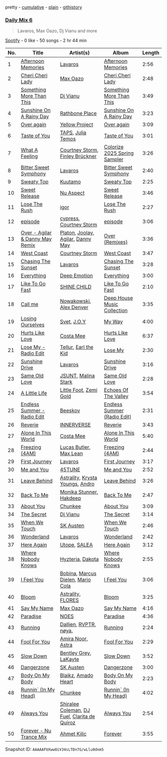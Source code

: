 pretty - [cumulative](/playlists/cumulative/37i9dQZF1E37DfB9BO9G7y.md) - [plain](/playlists/plain/37i9dQZF1E37DfB9BO9G7y) - [githistory](https://github.githistory.xyz/mdn522/spotify-playlist-archive/blob/main/playlists/plain/37i9dQZF1E37DfB9BO9G7y)

### [Daily Mix 6](https://open.spotify.com/playlist/37i9dQZF1E37DfB9BO9G7y)

> Lavaros, Max Oazo, Dj Vianu and more

[Spotify](https://open.spotify.com/user/spotify) - 0 like - 50 songs - 2 hr 44 min

| No. | Title | Artist(s) | Album | Length |
|---|---|---|---|---|
| 1 | [Afternoon Memories](https://open.spotify.com/track/54qecgMjEvAQm0NoShlxHc) | [Lavaros](https://open.spotify.com/artist/56QnFN63OBCffhsKBcm78z) | [Afternoon Memories](https://open.spotify.com/album/0Z0QbTPVBRGCuTLjPsxuJx) | 2:56 |
| 2 | [Cheri Cheri Lady](https://open.spotify.com/track/6dHGS1EnyJ0nXLkjjJNV2b) | [Max Oazo](https://open.spotify.com/artist/5uNCgXcFgj0OyipmIk8ZUi) | [Cheri Cheri Lady](https://open.spotify.com/album/7H5u1If8qjrfs4g90pMUpe) | 2:48 |
| 3 | [Something More Than This](https://open.spotify.com/track/0re77oDp0Uo09E3h9eOxPx) | [Dj Vianu](https://open.spotify.com/artist/20UG9RJ4pMncdPXRgA8mrl) | [Something More Than This](https://open.spotify.com/album/3Fqo69Uz40JIdKsPWHl1tn) | 3:49 |
| 4 | [Sunshine On A Rainy Day](https://open.spotify.com/track/7AF1QK0AM9lWEoTUeik0On) | [Rathbone Place](https://open.spotify.com/artist/6CF3f7dEQV2oNUEUzGQwO4) | [Sunshine On A Rainy Day](https://open.spotify.com/album/1mbufCZNXHrwTrFwzHMreZ) | 3:23 |
| 5 | [Over again](https://open.spotify.com/track/0ryCoXXhgFKkrMkp3O6nku) | [Yellow Project](https://open.spotify.com/artist/5aAeZGGoo3ApuwX5I8fQQh) | [Over again](https://open.spotify.com/album/6IIC2v44G3QCKaZrbZNzYY) | 3:09 |
| 6 | [Taste of You](https://open.spotify.com/track/3zRjYB4Nd0ou1Sy5xR5ZgV) | [TAPS](https://open.spotify.com/artist/5QrxDmLYwnp8YopBdNlwG3), [Julia Temos](https://open.spotify.com/artist/4sUiTGTyvwqW4SVx4urOac) | [Taste of You](https://open.spotify.com/album/2KSMy7VUfYyy7sGStP5hi4) | 3:01 |
| 7 | [What A Feeling](https://open.spotify.com/track/4MqY1JHLLfI0V62iZ3MDNa) | [Courtney Storm](https://open.spotify.com/artist/6zd0ClAbzCmZ9qReLzekUV), [Finley Brückner](https://open.spotify.com/artist/5uKGAkqfrnsEV2sgPYvlb0) | [Colorize 2025 Spring Sampler](https://open.spotify.com/album/76pZhLeFjeLzer3jAul94N) | 3:26 |
| 8 | [Bitter Sweet Symphony](https://open.spotify.com/track/7KAdFPQFcNVklfV8Ekt4GL) | [Lavaros](https://open.spotify.com/artist/56QnFN63OBCffhsKBcm78z) | [Bitter Sweet Symphony](https://open.spotify.com/album/2fO8PGb6h57rDMyY2a0pT4) | 2:40 |
| 9 | [Sweaty Top](https://open.spotify.com/track/4fHmOm6bSolB1WcEJYD4ts) | [Kuutamo](https://open.spotify.com/artist/2XfDnqF9Z9ex1g1O6Npng2) | [Sweaty Top](https://open.spotify.com/album/5V5q5hM1mUaNWPwDt5BC0o) | 2:25 |
| 10 | [Sweet Release](https://open.spotify.com/track/0C6Sbwuo42ebcvGWeWCSEq) | [Nu Aspect](https://open.spotify.com/artist/4NhRml5ZOfNaYJAHUE0XwT) | [Sweet Release](https://open.spotify.com/album/4zTXYBo17dUAANAVmiJLtO) | 3:46 |
| 11 | [Lose The Rush](https://open.spotify.com/track/4jbwk1LhDftoNyfQ4jMleD) | [igor](https://open.spotify.com/artist/0ZZqZzNAHlSXxffTnIxLFE) | [Lose The Rush](https://open.spotify.com/album/4rZScqYEi5T78BJT773qZB) | 2:27 |
| 12 | [episode](https://open.spotify.com/track/7nszldP9W5SgyjB71BAd1t) | [cypress](https://open.spotify.com/artist/79zVLUQbkjvJkseM6ftkaH), [Courtney Storm](https://open.spotify.com/artist/6zd0ClAbzCmZ9qReLzekUV) | [episode](https://open.spotify.com/album/5xPjOZ6Rj07uNYu93CTiQk) | 3:06 |
| 13 | [Over \- Agilar & Danny May Remix](https://open.spotify.com/track/13H0EAnJ7XKcFNQK4hpdxk) | [Platon](https://open.spotify.com/artist/1ThFfXSuqEg0SDhZNZMQoe), [Joolay](https://open.spotify.com/artist/130rCXd8ham6R69mepyJaH), [Agilar](https://open.spotify.com/artist/07e2YM51oc8m4NmWvQPK0t), [Danny May](https://open.spotify.com/artist/5q3YUXGmm2ew1YXvRxIFve) | [Over \(Remixes\)](https://open.spotify.com/album/5zsNGJ31jZ63CsMbEjUm1h) | 3:36 |
| 14 | [West Coast](https://open.spotify.com/track/5TYMfTsBChRmVRDPvjhWVQ) | [Courtney Storm](https://open.spotify.com/artist/6zd0ClAbzCmZ9qReLzekUV) | [West Coast](https://open.spotify.com/album/1rEpeW0OCizrTKAu4g0gYu) | 3:47 |
| 15 | [Chasing The Sunset](https://open.spotify.com/track/3JdJsTjgCZ2FsFahVbl2aF) | [Lavaros](https://open.spotify.com/artist/56QnFN63OBCffhsKBcm78z) | [Chasing The Sunset](https://open.spotify.com/album/1Suc6Nxi4TfG5NVR0wQZvQ) | 3:28 |
| 16 | [Everything](https://open.spotify.com/track/2jTb27ORGUVTBJqLRNp8h9) | [Deep Emotion](https://open.spotify.com/artist/7b94cJ9Zrt1O5MXXsbmvLe) | [Everything](https://open.spotify.com/album/25V6A0xYnCJWppZMjZsXwc) | 3:00 |
| 17 | [Like To Go Fast](https://open.spotify.com/track/0J8V24T1hRDQ7IS2zEFw4G) | [SHINE CHILD](https://open.spotify.com/artist/4SCEvku4atfpiyK28G2uGX) | [Like To Go Fast](https://open.spotify.com/album/2YKIvwgstdwpd4mrE0A94w) | 2:10 |
| 18 | [Call me](https://open.spotify.com/track/1Z3zg19b1PjLZmwM4FNCZS) | [Nowakowski](https://open.spotify.com/artist/7cxXaDQVROzeARSqBTXIO8), [Alex Denver](https://open.spotify.com/artist/5lvYf7jMbqDSaxDtgNLU98) | [Deep House Music Collection](https://open.spotify.com/album/0yaxLExfWsOFBLWFFxyrv1) | 3:35 |
| 19 | [Losing Ourselves](https://open.spotify.com/track/4lvoPhpTqW1QyZDRFNQgRk) | [Svet](https://open.spotify.com/artist/4tmP9ZUyjTRZgjCnooFUP6), [J.O.Y](https://open.spotify.com/artist/1oB65aeaC4Cql0h6VvX0mm) | [My Way](https://open.spotify.com/album/7GtiaMlG61w0De8ZSAEw4f) | 4:00 |
| 20 | [Hurts Like Love](https://open.spotify.com/track/1yLXwpWGej6M2B4KD92Adt) | [Costa Mee](https://open.spotify.com/artist/4QxJy5AzNEBFtL1Fprppp5) | [Hurts Like Love](https://open.spotify.com/album/5TcpRNm9oh3KeiMa3oiAXt) | 6:37 |
| 21 | [Lose My \- Radio Edit](https://open.spotify.com/track/0K9rLmnZF24SCMSG9oDoSb) | [Tellur](https://open.spotify.com/artist/5rvzvX60UWSsHXOKd2XwZT), [Earl the Kid](https://open.spotify.com/artist/2Yolo8WR5b7K4UYGNLT1CO) | [Lose My](https://open.spotify.com/album/4miLjWSKMO1BYcBCA5OnJs) | 2:30 |
| 22 | [Sunshine Drive](https://open.spotify.com/track/1oiuAcQyot7TgBUZSzNDOO) | [Lavaros](https://open.spotify.com/artist/56QnFN63OBCffhsKBcm78z) | [Sunshine Drive](https://open.spotify.com/album/2WjSKmRFym679nh9a9yxpo) | 3:16 |
| 23 | [Same Old Love](https://open.spotify.com/track/5SWuMar23oJb9g3cRApnyj) | [JSUNT](https://open.spotify.com/artist/5tgmqoI3yKsDNg3AuewVoM), [Malina Stark](https://open.spotify.com/artist/1DxF1vZKuAPnpuBoCLanOi) | [Same Old Love](https://open.spotify.com/album/57s87Aim3kKl7wXJYVgJYq) | 2:28 |
| 24 | [A Little Life](https://open.spotify.com/track/0F4mAm9xxTxcbfOH8PkltL) | [Little Foot](https://open.spotify.com/artist/55HmugLcdhmDg6XgceLQr1), [Zemi Gold](https://open.spotify.com/artist/0koSWAICwK9Lscsy5Gkmb7) | [Echoes Of The Valley](https://open.spotify.com/album/7kTRewcMfqOeCUhYXUJuKp) | 3:54 |
| 25 | [Endless Summer \- Radio Edit](https://open.spotify.com/track/6iVKgv1zFMaZ8ufaHo8NTT) | [Beeskov](https://open.spotify.com/artist/3zubHleQ9LQKoAqb4y2P4E) | [Endless Summer \(Radio Edit\)](https://open.spotify.com/album/0g6Onth23rH1cyrTbOSbrl) | 2:31 |
| 26 | [Reverie](https://open.spotify.com/track/64fXwFNr6wKQLAjFTYDvbe) | [INNERVERSE](https://open.spotify.com/artist/0lIiVp6FVbJR2utszYQhNf) | [Reverie](https://open.spotify.com/album/69CWDhchcRv6TdSXy4P72p) | 3:43 |
| 27 | [Alone In This World](https://open.spotify.com/track/7rO9qjpScfSSc73jzKKxLB) | [Costa Mee](https://open.spotify.com/artist/4QxJy5AzNEBFtL1Fprppp5) | [Alone In This World](https://open.spotify.com/album/6SVDWjzHJfm2w9jrXrx2uO) | 5:40 |
| 28 | [Freezing \(4AM\)](https://open.spotify.com/track/6Begf0KeqoMdeoxVtc2qBr) | [Lucas Butler](https://open.spotify.com/artist/50rD5iXXJY35zmuYs2POjk), [Max Lean](https://open.spotify.com/artist/4sOc3KgWiki8GMnvxYH8sh) | [Freezing \(4AM\)](https://open.spotify.com/album/2IYM0yKLWiQpaSR8oGOC58) | 2:44 |
| 29 | [First Journey](https://open.spotify.com/track/7lDmRld02lpWgYs5U9Mak7) | [Lavaros](https://open.spotify.com/artist/56QnFN63OBCffhsKBcm78z) | [First Journey](https://open.spotify.com/album/7bWa7aexg3ljBiKzfb0hE0) | 3:17 |
| 30 | [Me and You](https://open.spotify.com/track/0N24BMV2fszajwa9vTzr4c) | [45TUNE](https://open.spotify.com/artist/0fmwK1Lj0Gbul02xeNjnIk) | [Me and You](https://open.spotify.com/album/2F2QRRIJ8H0ekWboJaOQ8u) | 2:52 |
| 31 | [Leave Behind](https://open.spotify.com/track/0hXpNsYnw831qvqCDOCbz5) | [Astrality](https://open.spotify.com/artist/6KGv020mJkIjQH5YPDSBcZ), [Krysta Youngs](https://open.spotify.com/artist/6R44YeR0cv8sCeCi2GUWAf), [Andro](https://open.spotify.com/artist/6oADXrB2o6vqetv9UYNzMj) | [Leave Behind](https://open.spotify.com/album/56D8yl4PKwMa6ntKdI8M7W) | 3:26 |
| 32 | [Back To Me](https://open.spotify.com/track/2JsQJINo3ExVuOcz3AD1ja) | [Monika Stunner](https://open.spotify.com/artist/3sL2SS5bJCNJyVMUuLTWa6), [Hakdeep](https://open.spotify.com/artist/2vmdsrDWTIr5RqJXvTB6Pi) | [Back To Me](https://open.spotify.com/album/7hFa3LZbFJFYTjxiuLsY0W) | 2:47 |
| 33 | [About You](https://open.spotify.com/track/7v9UoP9BU6cVWTy8wwQ1ES) | [Chunkee](https://open.spotify.com/artist/0t1IXoaR94niebLhNv0aBp) | [About You](https://open.spotify.com/album/4AhQ0PdYeR7h23DSBMEfya) | 3:09 |
| 34 | [The Secret](https://open.spotify.com/track/4zFFsW6qfRLMoYxxLzFW1p) | [Dj Vianu](https://open.spotify.com/artist/20UG9RJ4pMncdPXRgA8mrl) | [The Secret](https://open.spotify.com/album/26oJWZ0u7XtRRyQyYuLtkS) | 3:14 |
| 35 | [When We Touch](https://open.spotify.com/track/71XHzCMQOwa5AVcqKjNdQX) | [SK Austen](https://open.spotify.com/artist/0uaPCvgamBheixG4jzPE2l) | [When We Touch](https://open.spotify.com/album/08RxX47bJMi10Jek50yDd8) | 2:46 |
| 36 | [Wonderland](https://open.spotify.com/track/79tVB3JZAs2APwYokjg91d) | [Lavaros](https://open.spotify.com/artist/56QnFN63OBCffhsKBcm78z) | [Wonderland](https://open.spotify.com/album/7AlWrvoqjiOpKocMlznPNb) | 2:42 |
| 37 | [Here Again](https://open.spotify.com/track/5R6BHeLpZyhkdEDDXrYrwK) | [Utope](https://open.spotify.com/artist/7vv9ZatuDKlxihVvSbLHbN), [SALEA](https://open.spotify.com/artist/1Rfn18L9TNFByddYYJYldk) | [Here Again](https://open.spotify.com/album/5Qdh4pLPmn4fy3IsjxvQp3) | 3:12 |
| 38 | [Where Nobody Knows](https://open.spotify.com/track/4fzUXbg5iev2CqbmbzW3mg) | [Hyzteria](https://open.spotify.com/artist/25hmNMFuDlPLe0TIcr8Djd), [Dakota](https://open.spotify.com/artist/2zzpznMuhKlKlqh1ma7Sms) | [Where Nobody Knows](https://open.spotify.com/album/1tguKZ8ZjrYhOSTXmnsddd) | 2:55 |
| 39 | [I Feel You](https://open.spotify.com/track/5Qf5rj7py8C2JviaRAX0DA) | [Bobina](https://open.spotify.com/artist/7H63wD8xWXAKdYVjZmE90B), [Marcus Dielen](https://open.spotify.com/artist/6CdKtUZaUEJiEipQ9UN9ko), [Mario Cola](https://open.spotify.com/artist/5RBNovbJjJb93OizHIBfN4) | [I Feel You](https://open.spotify.com/album/0oxeblvh5gbLr5M7nHtSG0) | 3:06 |
| 40 | [Bloom](https://open.spotify.com/track/1rb65ahUV0k2QYq4x3Fi9y) | [Astrality](https://open.spotify.com/artist/6KGv020mJkIjQH5YPDSBcZ), [FLORES](https://open.spotify.com/artist/6ijryPR4MbExatvDQD1AhY) | [Bloom](https://open.spotify.com/album/1ytnZ8jmwW5KYIvsh3fXdp) | 3:25 |
| 41 | [Say My Name](https://open.spotify.com/track/7vjhUdCTz7JJv8BZ51l9bf) | [Max Oazo](https://open.spotify.com/artist/5uNCgXcFgj0OyipmIk8ZUi) | [Say My Name](https://open.spotify.com/album/2LeWpzUtpLsukFFqXA7G2F) | 4:16 |
| 42 | [Paradise](https://open.spotify.com/track/0l3qykQ0jHMCaqgLdBue4E) | [NOES](https://open.spotify.com/artist/12BrYQYprJ6GNAA4vgMsET) | [Paradise](https://open.spotify.com/album/67dzCHuGjrgCloEsYpvxTX) | 4:36 |
| 43 | [Running](https://open.spotify.com/track/0jklS76hKfMUIUuhlMoke2) | [Dallien](https://open.spotify.com/artist/3iAbOn3r0bXmmxyQYBxVHJ), [RVPTR](https://open.spotify.com/artist/48fFW9rHg6jYYbPPnI1Ye4), [nøya.](https://open.spotify.com/artist/7uQIdGvojsQWSphx9QHNYD) | [Running](https://open.spotify.com/album/3QGBIxkCLXi5Xc2qg8nc9x) | 2:24 |
| 44 | [Fool For You](https://open.spotify.com/track/238V48tN9KJJqYyyZTCSow) | [Amira Noor](https://open.spotify.com/artist/0JdGrH5gSia5bdf58jSREW), [Astra](https://open.spotify.com/artist/1Peg1XUBp9eJzujhjvd20S) | [Fool For You](https://open.spotify.com/album/66ioLRFFwQfig6AOsIOix8) | 2:29 |
| 45 | [Slow Down](https://open.spotify.com/track/6oABnZJhcDQVHm8KHKicOr) | [Bentley Grey](https://open.spotify.com/artist/1WTZ4p63TJH169pGdhAd9e), [LaKayte](https://open.spotify.com/artist/5jI5XV1XjDCuxShKR3EVw7) | [Slow Down](https://open.spotify.com/album/0KZJ7Kd45dFJrcD7p6Ubsr) | 3:52 |
| 46 | [Dangerzone](https://open.spotify.com/track/0VgNL9dj9d81Gr27rv7AnV) | [SK Austen](https://open.spotify.com/artist/0uaPCvgamBheixG4jzPE2l) | [Dangerzone](https://open.spotify.com/album/17DZJOwIKrQOPn8fWmRZYt) | 3:00 |
| 47 | [Body On My Body](https://open.spotify.com/track/1gRRvpGm8h29yCCaHjD2rt) | [Blaikz](https://open.spotify.com/artist/0uqlT7M0lAL931lCyQLkde), [Amado Heart](https://open.spotify.com/artist/14DE0QpYHtrsymDqvyBWjG) | [Body On My Body](https://open.spotify.com/album/46HniJVFIbuQsF9ITQsY2I) | 2:23 |
| 48 | [Runnin\` \(In My Head\)](https://open.spotify.com/track/5jZPXwDpSByDnmFC6u234A) | [Chunkee](https://open.spotify.com/artist/0t1IXoaR94niebLhNv0aBp) | [Runnin\` \(In My Head\)](https://open.spotify.com/album/6ZV6thcx3SoGgHrv1U1Pld) | 4:02 |
| 49 | [Always You](https://open.spotify.com/track/3jZP1bPAJyiAAXQ9LlYdjc) | [Shiralee Coleman](https://open.spotify.com/artist/7q1u9tWian8y9CsWikyt2h), [DJ Fuel](https://open.spotify.com/artist/7b0zZiMJHNpszsfdqgFDyA), [Clarita de Quiroz](https://open.spotify.com/artist/6WPPCmPLrmweYTz1ApYL34) | [Always You](https://open.spotify.com/album/1OIfnWD6Cd3gzHmrrE40Wx) | 2:54 |
| 50 | [Forever \- Nu Trance Mix](https://open.spotify.com/track/71rn9SuylOQ6CNlph8QCGq) | [Ahmet Kilic](https://open.spotify.com/artist/5OyOddK42Hm0pENFDWxn39) | [Forever](https://open.spotify.com/album/2afv9QubTKjJ5cwJ8XjMLl) | 3:55 |

Snapshot ID: `AAAAAFUXwwOiV34sLTDn7G/wLlu0dnm5`
